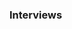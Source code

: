 <link rel="stylesheet" href="{{baseUrl}}/book/css/textbook.css">

<div class="website-content">

### Interviews

<div id="main">

<include src="./introduction/topicPanel.md" />
<include src="./details/topicPanel.md" />
<include src="./usage/topicPanel.md" />

</div>
</div>
